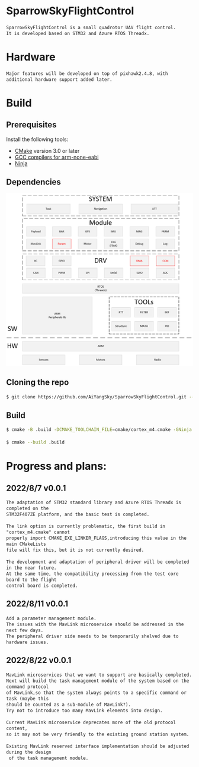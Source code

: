 # SparrowSkyFlightControl

    SparrowSkyFlightControl is a small quadrotor UAV flight control.
    It is developed based on STM32 and Azure RTOS Threadx.

# Hardware

    Major features will be developed on top of pixhawk2.4.8, with additional hardware support added later.

# Build

## Prerequisites
 
Install the following tools:

* [CMake](https://cmake.org/download/) version 3.0 or later
* [GCC compilers for arm-none-eabi](https://developer.arm.com/tools-and-software/open-source-software/developer-tools/gnu-toolchain/gnu-rm/downloads)
* [Ninja](https://ninja-build.org/)


## Dependencies

![dependency graph](doc/deps.png)
 
## Cloning the repo

```bash
$ git clone https://github.com/AiYangSky/SparrowSkyFlightControl.git --recursive
```

## Build 
```bash
$ cmake -B .build -DCMAKE_TOOLCHAIN_FILE=cmake/cortex_m4.cmake -GNinja 

$ cmake --build .build
```

# Progress and plans:

## 2022/8/7 v0.0.1

    The adaptation of STM32 standard library and Azure RTOS Threadx is completed on the 
    STM32F407ZE platform, and the basic test is completed.

    The link option is currently problematic, the first build in "cortex_m4.cmake" cannot
    properly import CMAKE_EXE_LINKER_FLAGS,introducing this value in the main CMakeLists 
    file will fix this, but it is not currently desired.

    The development and adaptation of peripheral driver will be completed in the near future.
    At the same time, the compatibility processing from the test core board to the flight 
    control board is completed.

## 2022/8/11 v0.0.1

    Add a parameter management module.
    The issues with the MavLink microservice should be addressed in the next few days. 
    The peripheral driver side needs to be temporarily shelved due to hardware issues.

## 2022/8/22 v0.0.1

    MavLink microservices that we want to support are basically completed. 
    Next will build the task management module of the system based on the command protocol
    of MavLink,so that the system always points to a specific command or task (maybe this 
    should be counted as a sub-module of MavLink?).
    Try not to introduce too many MavLink elements into design.

    Current MavLink microservice deprecates more of the old protocol content, 
    so it may not be very friendly to the existing ground station system.

    Existing MavLink reserved interface implementation should be adjusted during the design
     of the task management module.

